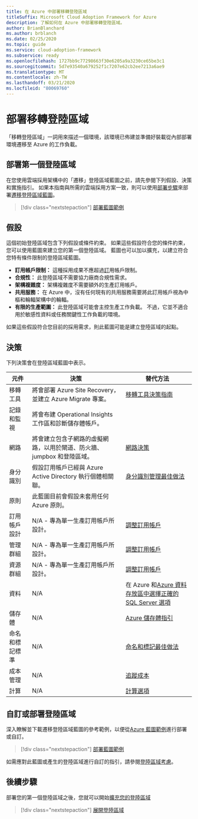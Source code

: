 ```yaml
---
title: 在 Azure 中部署移轉登陸區域
titleSuffix: Microsoft Cloud Adoption Framework for Azure
description: 了解如何在 Azure 中部署移轉登陸區域。
author: BrianBlanchard
ms.author: brblanch
ms.date: 02/25/2020
ms.topic: guide
ms.service: cloud-adoption-framework
ms.subservice: ready
ms.openlocfilehash: 1727bb9c77298663f30e6205a9a3230ce65be3c1
ms.sourcegitcommit: 5d7e93540a679252f1c7207e62cb2ee7213a6ae9
ms.translationtype: MT
ms.contentlocale: zh-TW
ms.lasthandoff: 03/21/2020
ms.locfileid: "80069760"
---
```

<!-- cSpell:ignore vCPUs jumpbox -->

# <a name="deploy-a-migration-landing-zone"></a>部署移轉登陸區域

「移轉登陸區域」一詞用來描述一個環境，該環境已佈建並準備好裝載從內部部署環境遷移至 Azure 的工作負載。

## <a name="deploy-the-first-landing-zone"></a>部署第一個登陸區域

在您使用雲端採用架構中的「遷移」登陸區域藍圖之前，請先參閱下列假設、決策和實施指引。 如果本指南與所需的雲端採用方案一致，則可以使用[部署步驟][deploy-sample]來部署[遷移登陸區域藍圖](https://docs.microsoft.com/azure/governance/blueprints/samples/caf-migrate-landing-zone/index)。

> [!div class="nextstepaction"]
> [部署藍圖範例][deploy-sample]

## <a name="assumptions"></a>假設

這個初始登陸區域包含下列假設或條件約束。 如果這些假設符合您的條件約束，您可以使用藍圖來建立您的第一個登陸區域。 藍圖也可以加以擴充，以建立符合您特有條件限制的登陸區域藍圖。

- **訂用帳戶限制：** 這種採用成果不應超過[訂](https://docs.microsoft.com/azure/azure-subscription-service-limits)用帳戶限制。
- **合規性：** 此登陸區域不需要協力廠商合規性需求。
- **架構複雜度：** 架構複雜度不需要額外的生產訂用帳戶。
- **共用服務：** 在 Azure 中，沒有任何現有的共用服務需要將此訂用帳戶視為中樞和輪輻架構中的輪輻。
- **有限的生產範圍：** 此登陸區域可能會主控生產工作負載。 不過，它並不適合用於敏感性資料或任務關鍵性工作負載的環境。

如果這些假設符合您目前的採用需求，則此藍圖可能是建立登陸區域的起點。

## <a name="decisions"></a>決策

下列決策會在登陸區域藍圖中表示。

| 元件                    | 決策                                                                                         | 替代方法                                                                                                                                                                                                                                                               |
|------------------------------|---------------------------------------------------------------------------------------------------|--------------------------------------------------------------------------------------------------------------------------------------------------------------------------------------------------------------------------------------------------------------------------------------|
| 移轉工具              | 將會部署 Azure Site Recovery，並建立 Azure Migrate 專案。                | [移轉工具決策指南](../../decision-guides/migrate-decision-guide/index.md)                                                                                                                                                                                              |
| 記錄和監視       | 將會布建 Operational Insights 工作區和診斷儲存體帳戶。                |                                                                                                                                                                                                                                                                                      |
| 網路                      | 將會建立包含子網路的虛擬網路，以用於閘道、防火牆、jumpbox 和登陸區域。  | [網路決策](../considerations/networking-options.md)                                                                                                                                                                                                                      |
| 身分識別                     | 假設訂用帳戶已經與 Azure Active Directory 執行個體相關聯。 | [身分識別管理最佳做法](https://docs.microsoft.com/azure/security/azure-security-identity-management-best-practices?toc=https://docs.microsoft.com/azure/cloud-adoption-framework/toc.json&bc=https://docs.microsoft.com/azure/cloud-adoption-framework/bread/toc.json) |
| 原則                       | 此藍圖目前會假設未套用任何 Azure 原則。                        |                                                                                                                                                                                                                                                                                      |
| 訂用帳戶設計          | N/A - 專為單一生產訂用帳戶所設計。                                              | [調整訂用帳戶](../azure-best-practices/scaling-subscriptions.md)                                                                                                                                                                                                            |
| 管理群組            | N/A - 專為單一生產訂用帳戶所設計。                                              | [調整訂用帳戶](../azure-best-practices/scaling-subscriptions.md)                                                                                                                                                                                                            |
| 資源群組              | N/A - 專為單一生產訂用帳戶所設計。                                              | [調整訂用帳戶](../azure-best-practices/scaling-subscriptions.md)                                                                                                                                                                                                            |
| 資料                         | N/A                                                                                               | 在 Azure 和[Azure 資料存放區](https://docs.microsoft.com/azure/architecture/guide/technology-choices/data-store-overview)[中選擇正確的 SQL Server 選項](https://docs.microsoft.com/azure/sql-database/sql-database-paas-vs-sql-server-iaas)                      |
| 儲存體                      | N/A                                                                                               | [Azure 儲存體指引](../considerations/storage-options.md)                                                                                                                                                                                                                       |
| 命名和標記標準 | N/A                                                                                               | [命名和標記最佳做法](../azure-best-practices/naming-and-tagging.md)                                                                                                                                                                                                   |
| 成本管理              | N/A                                                                                               | [追蹤成本](../azure-best-practices/track-costs.md)                                                                                                                                                                                                                             |
| 計算                      | N/A                                                                                               | [計算選項](../considerations/compute-options.md)                                                                                                                                                                                                                              |

## <a name="customize-or-deploy-a-landing-zone"></a>自訂或部署登陸區域

深入瞭解並下載遷移登陸區域藍圖的參考範例，以便從[Azure 藍圖範例][deploy-sample]進行部署或自訂。

> [!div class="nextstepaction"]
> [部署藍圖範例][deploy-sample]

如需應對此藍圖或產生的登陸區域進行自訂的指引，請參閱[登陸區域考慮](../considerations/index.md)。

## <a name="next-steps"></a>後續步驟

部署您的第一個登陸區域之後，您就可以開始[擴充您的登陸區域](../considerations/index.md)

> [!div class="nextstepaction"]
> [展開登陸區域](../considerations/index.md)

<!-- links -->

[deploy-sample]: https://docs.microsoft.com/azure/governance/blueprints/samples/caf-migrate-landing-zone/deploy
